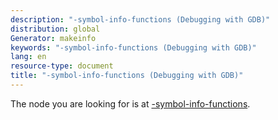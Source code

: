 ```yaml
---
description: "-symbol-info-functions (Debugging with GDB)"
distribution: global
Generator: makeinfo
keywords: "-symbol-info-functions (Debugging with GDB)"
lang: en
resource-type: document
title: "-symbol-info-functions (Debugging with GDB)"
---
```

The node you are looking for is at [-symbol-info-functions](GDB_002fMI-Symbol-Query.html#g_t_002dsymbol_002dinfo_002dfunctions).
